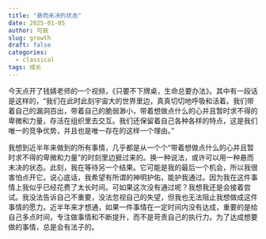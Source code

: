 ```yaml
---
title: "悬而未决的状态"
date: 2025-01-05
author: 可辰
slug: growth
draft: false
categories:
  - classical
tags: 成长
---
```


今天点开了钱婧老师的一个视频，《只要不下牌桌，生命总要办法》。其中有一段话是这样的，“我们在此时此刻宇宙大的世界里边，真真切切地呼吸和活着。我们带着自己的漏洞百出，带着自己的脆弱渺小，带着想做点什么的心并且暂时求不得的卑微和力量，存活在组织里去交互。我们还保留着自己各种各样的特点，这是我们唯一的竞争优势，并且也是唯一存在的这样一个理由。”

我想到近半年来做到的所有事情，几乎都是从一个个“带着想做点什么的心并且暂时求不得的卑微和力量”的时刻里边捱过来的。换一种说法，或许可以用一种悬而未决的状态。此刻，我在等待另一个结果。它可能是我的最后一个机会，所以我很害怕点开它。说心底话，我希望有所谓的神明护佑，能护我通过。因为我在这件事情上我似乎已经花费了太长时间。可如果这次没有通过呢？我想我还是会接着尝试。我没法告诉自己不重要，没法忽视自己的失望，但我也无法阻止我想做成这件事情的愿力。近半年来才想通，如果一件事情在一定时间内没有达成，重要的是给自己多点时间，专注做事情和不断提升，而不是苛责自己的执行力。为了达成想要做的事情，总是会有法子的。

